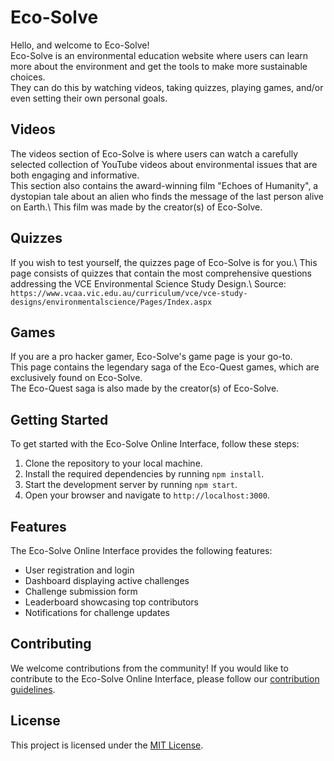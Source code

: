 # Eco-Solve 

Hello, and welcome to Eco-Solve!\
Eco-Solve is an environmental education website where users can learn more about the environment and get the tools to make more sustainable choices.\
They can do this by watching videos, taking quizzes, playing games, and/or even setting their own personal goals.

## Videos

The videos section of Eco-Solve is where users can watch a carefully selected collection of YouTube videos about environmental issues that are both engaging and informative.\
This section also contains the award-winning film "Echoes of Humanity", a dystopian tale about an alien who finds the message of the last person alive on Earth.\ 
This film was made by the creator(s) of Eco-Solve.

## Quizzes
If you wish to test yourself, the quizzes page of Eco-Solve is for you.\ 
This page consists of quizzes that contain the most comprehensive questions addressing the VCE Environmental Science Study Design.\ 
Source: `https://www.vcaa.vic.edu.au/curriculum/vce/vce-study-designs/environmentalscience/Pages/Index.aspx`

## Games
If you are a pro hacker gamer, Eco-Solve's game page is your go-to.\
This page contains the legendary saga of the Eco-Quest games, which are exclusively found on Eco-Solve.\
The Eco-Quest saga is also made by the creator(s) of Eco-Solve.

## Getting Started

To get started with the Eco-Solve Online Interface, follow these steps:

1. Clone the repository to your local machine.
2. Install the required dependencies by running `npm install`.
3. Start the development server by running `npm start`.
4. Open your browser and navigate to `http://localhost:3000`.

## Features

The Eco-Solve Online Interface provides the following features:

- User registration and login
- Dashboard displaying active challenges
- Challenge submission form
- Leaderboard showcasing top contributors
- Notifications for challenge updates

## Contributing

We welcome contributions from the community! If you would like to contribute to the Eco-Solve Online Interface, please follow our [contribution guidelines](CONTRIBUTING.md).

## License

This project is licensed under the [MIT License](LICENSE).

